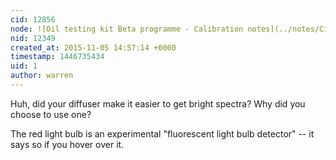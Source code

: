 ```yaml
---
cid: 12856
node: ![Oil testing kit Beta programme - Calibration notes](../notes/Cindy_ExCites/10-31-2015/oil-testing-kit-beta-programme-calibration-notes)
nid: 12349
created_at: 2015-11-05 14:57:14 +0000
timestamp: 1446735434
uid: 1
author: warren
---
```


Huh, did your diffuser make it easier to get bright spectra? Why did you choose to use one?

The red light bulb is an experimental "fluorescent light bulb detector" -- it says so if you hover over it. 

